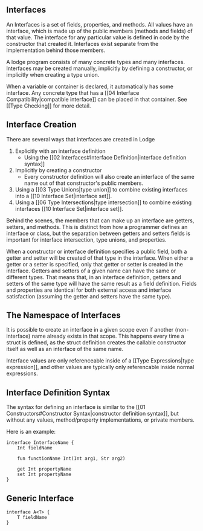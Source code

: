 ## Interfaces

An Interfaces is a set of fields, properties, and methods. All values  have an interface, which is made up of the public members (methods and fields) of that value. The interface for any particular value is defined in code by the constructor that created it. Interfaces exist separate from the implementation behind those members.

A lodge program consists of many concrete types and many interfaces. Interfaces may be created manually, implicitly by defining a constructor, or implicitly when creating a type union.

When a variable or container is declared, it automatically has some interface. Any concrete type that has a [[04 Interface Compatibility|compatible interface]] can be placed in that container. See [[Type Checking]] for more detail.
## Interface Creation

There are several ways that interfaces are created in Lodge
1. Explicitly with an interface definition
	* Using the [[02 Interfaces#Interface Definition|interface definition syntax]] 
2. Implicitly by creating a constructor
	* Every constructor definition will also create an interface of the same name out of that constructor's public members.
3. Using a [[03 Type Unions|type union]] to combine existing interfaces into a [[10 Interface Set|interface set]].
4. Using a [[06 Type Intersections|type intersection]] to combine existing interfaces [[10 Interface Set|interface set]].


Behind the scenes, the members that can make up an interface are getters, setters, and methods. This is distinct from how a programmer defines an interface or class, but the separation between getters and setters fields is important for interface intersection, type unions, and properties.

When a constructor or interface definition specifies a public field, both a getter and setter will be created of that type in the interface. When either a getter or a setter is specified, only that getter or setter is created in the interface. Getters and setters of a given name can have the same or different types. That means that, in an interface definition, getters and setters of the same type will have the same result as a field definition. Fields and properties are identical for both external access and interface satisfaction (assuming the getter and setters have the same type). 

## The Namespace of Interfaces

It is possible to create an interface in a given scope even if another (non-interface) name already exists in that scope. This happens every time a struct is defined, as the struct definition creates the callable constructor itself as well as an interface of the same name. 

Interface values are only referenceable inside of a [[Type Expressions|type expression]], and other values are typically only referencable inside normal expressions.


## Interface Definition Syntax

The syntax for defining an interface is similar to the  [[01 Constructors#Constructor Syntax|constructor definition syntax]], but without any values,  method/property implementations, or private members.

Here is an example:

``` Lodge
interface InterfaceName {
	Int fieldName

	fun functionName Int(Int arg1, Str arg2)

	get Int propertyName
	set Int propertyName
}
```

## Generic Interface
```
interface A<T> {
	T fieldName 
}

```
